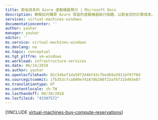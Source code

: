 ```yaml
---
title: 節省成本的 Azure 虛擬機器預付 | Microsoft Docs
description: 瞭解如何購買 Azure 保留的虛擬機器執行個體，以節省您的計算成本。
services: virtual-machines-windows
documentationcenter: ''
author: yashar
manager: yashar
editor: ''
ms.service: virtual-machines-windows
ms.devlang: na
ms.topic: conceptual
ms.tgt_pltfrm: vm-windows
ms.workload: infrastructure-services
ms.date: 06/14/2018
ms.author: yashar
ms.openlocfilehash: 02c54bef1da5972d4bf43cfbedb9a3911bf07f0d
ms.sourcegitcommit: 1fb353cfca800e741678b200f23af6f31bd03e87
ms.translationtype: HT
ms.contentlocale: zh-TW
ms.lasthandoff: 08/30/2018
ms.locfileid: "43307572"
---
```

[!INCLUDE [virtual-machines-buy-compute-reservations](../../../includes/virtual-machines-common-prepay-reserved-vm-instances.md)]


